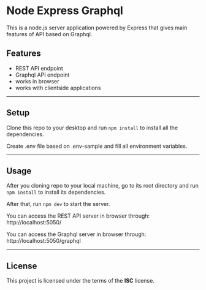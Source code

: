 Node Express Graphql
============

This is a node.js server application powered by Express that gives main features of API based on Graphql.

## Features
- REST API endpoint
- Graphql API endpoint
- works in browser
- works with clientside applications

---

## Setup
Clone this repo to your desktop and run `npm install` to install all the dependencies.

Create .env file based on .env-sample and fill all environment variables.

---

## Usage
After you cloning repo to your local machine, go to its root directory and run `npm install` to install its dependencies.

After that, run `npm dev` to start the server. 

You can access the REST API server in browser through: http://localhost:5050/

You can access the Graphql server in browser through: http://localhost:5050/graphql


---

## License

This project is licensed under the terms of the **ISC** license.